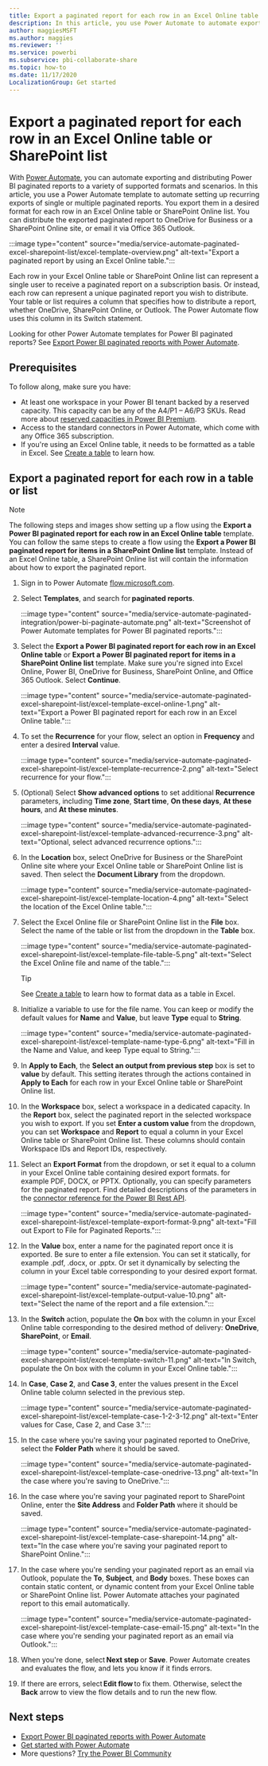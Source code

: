 ```yaml
---
title: Export a paginated report for each row in an Excel Online table or SharePoint list
description: In this article, you use Power Automate to automate exporting a paginated report for each row in an Excel Online table or SharePoint Online list.
author: maggiesMSFT
ms.author: maggies
ms.reviewer: ''
ms.service: powerbi
ms.subservice: pbi-collaborate-share
ms.topic: how-to
ms.date: 11/17/2020
LocalizationGroup: Get started
---
```

# Export a paginated report for each row in an Excel Online table or SharePoint list

With [Power Automate](/power-automate/getting-started), you can automate exporting and distributing Power BI paginated reports to a variety of supported formats and scenarios. In this article, you use a Power Automate template to automate setting up recurring exports of single or multiple paginated reports. You export them in a desired format for each row in an Excel Online table or SharePoint Online list. You can distribute the exported paginated report to OneDrive for Business or a SharePoint Online site, or email it via Office 365 Outlook.

:::image type="content" source="media/service-automate-paginated-excel-sharepoint-list/excel-template-overview.png" alt-text="Export a paginated report by using an Excel Online table.":::

Each row in your Excel Online table or SharePoint Online list can represent a single user to receive a paginated report on a subscription basis. Or instead, each row can represent a unique paginated report you wish to distribute. Your table or list requires a column that specifies how to distribute a report, whether OneDrive, SharePoint Online, or Outlook. The Power Automate flow uses this column in its Switch statement.

Looking for other Power Automate templates for Power BI paginated reports? See [Export Power BI paginated reports with Power Automate](service-automate-paginated-integration.md).

## Prerequisites  

To follow along, make sure you have:

- At least one workspace in your Power BI tenant backed by a reserved capacity. This capacity can be any of the A4/P1 – A6/P3 SKUs. Read more about [reserved capacities in Power BI Premium](../admin/service-premium-what-is.md).
- Access to the standard connectors in Power Automate, which come with any Office 365 subscription.
- If you're using an Excel Online table, it needs to be formatted as a table in Excel. See [Create a table](https://support.microsoft.com/office/create-a-table-in-excel-bf0ce08b-d012-42ec-8ecf-a2259c9faf3f) to learn how.

## Export a paginated report for each row in a table or list

> [!NOTE]
> The following steps and images show setting up a flow using the **Export a Power BI paginated report for each row in an Excel Online table** template. You can follow the same steps to create a flow using the **Export a Power BI paginated report for items in a SharePoint Online list** template. Instead of an Excel Online table, a SharePoint Online list will contain the information about how to export the paginated report.  

1. Sign in to Power Automate [flow.microsoft.com](https://flow.microsoft.com/). 
1. Select **Templates**, and search for **paginated reports**. 

    :::image type="content" source="media/service-automate-paginated-integration/power-bi-paginate-automate.png" alt-text="Screenshot of Power Automate templates for Power BI paginated reports.":::

1. Select the **Export a Power BI paginated report for each row in an Excel Online table** or **Export a Power BI paginated report for items in a SharePoint Online list** template. Make sure you're signed into Excel Online, Power BI, OneDrive for Business, SharePoint Online, and Office 365 Outlook. Select **Continue**.  

   :::image type="content" source="media/service-automate-paginated-excel-sharepoint-list/excel-template-excel-online-1.png" alt-text="Export a Power BI paginated report for each row in an Excel Online table.":::

1. To set the **Recurrence** for your flow, select an option in **Frequency** and enter a desired **Interval** value.

    :::image type="content" source="media/service-automate-paginated-excel-sharepoint-list/excel-template-recurrence-2.png" alt-text="Select recurrence for your flow.":::

1. (Optional) Select **Show advanced options** to set additional **Recurrence** parameters, including **Time zone**, **Start time**, **On these days**, **At these hours**, and **At these minutes**.

    :::image type="content" source="media/service-automate-paginated-excel-sharepoint-list/excel-template-advanced-recurrence-3.png" alt-text="Optional, select advanced recurrence options.":::

1. In the **Location** box, select OneDrive for Business or the SharePoint Online site where your Excel Online table or SharePoint Online list is saved. Then select the **Document Library** from the dropdown.

    :::image type="content" source="media/service-automate-paginated-excel-sharepoint-list/excel-template-location-4.png" alt-text="Select the location of the Excel Online table.":::

1. Select the Excel Online file or SharePoint Online list in the **File** box. Select the name of the table or list from the dropdown in the **Table** box. 
 
    :::image type="content" source="media/service-automate-paginated-excel-sharepoint-list/excel-template-file-table-5.png" alt-text="Select the Excel Online file and name of the table.":::

    > [!TIP]
    > See [Create a table](https://support.microsoft.com/office/create-a-table-in-excel-bf0ce08b-d012-42ec-8ecf-a2259c9faf3f) to learn how to format data as a table in Excel. 

1. Initialize a variable to use for the file name. You can keep or modify the default values for **Name** and **Value**, but leave **Type** equal to **String**.  

    :::image type="content" source="media/service-automate-paginated-excel-sharepoint-list/excel-template-name-type-6.png" alt-text="Fill in the Name and Value, and keep Type equal to String.":::

1. In **Apply to Each**, the **Select an output from previous step** box is set to **value** by default. This setting iterates through the actions contained in **Apply to Each** for each row in your Excel Online table or SharePoint Online list.  

1. In the **Workspace** box, select a workspace in a dedicated capacity. In the **Report** box, select the paginated report in the selected workspace you wish to export. If you set **Enter a custom value** from the dropdown, you can set **Workspace** and **Report** to equal a column in your Excel Online table or SharePoint Online list. These columns should contain Workspace IDs and Report IDs, respectively.  

1. Select an **Export Format** from the dropdown, or set it equal to a column in your Excel Online table containing desired export formats. for example PDF, DOCX, or PPTX. Optionally, you can specify parameters for the paginated report. Find detailed descriptions of the parameters in the [connector reference for the Power BI Rest API](/connectors/powerbi/#export-to-file-for-paginated-reports).

    :::image type="content" source="media/service-automate-paginated-excel-sharepoint-list/excel-template-export-format-9.png" alt-text="Fill out Export to File for Paginated Reports.":::

1. In the **Value** box, enter a name for the paginated report once it is exported. Be sure to enter a file extension. You can set it statically, for example .pdf, .docx, or .pptx. Or set it dynamically by selecting the column in your Excel table corresponding to your desired export format. 

    :::image type="content" source="media/service-automate-paginated-excel-sharepoint-list/excel-template-output-value-10.png" alt-text="Select the name of the report and a file extension.":::

1. In the **Switch** action, populate the **On** box with the column in your Excel Online table corresponding to the desired method of delivery: **OneDrive**, **SharePoint**, or **Email**. 

    :::image type="content" source="media/service-automate-paginated-excel-sharepoint-list/excel-template-switch-11.png" alt-text="In Switch, populate the On box with the column in your Excel Online table.":::

1. In **Case**, **Case 2**, and **Case 3**, enter the values present in the Excel Online table column selected in the previous step.  

    :::image type="content" source="media/service-automate-paginated-excel-sharepoint-list/excel-template-case-1-2-3-12.png" alt-text="Enter values for Case, Case 2, and Case 3.":::

1. In the case where you're saving your paginated reported to OneDrive, select the **Folder Path** where it should be saved.  

    :::image type="content" source="media/service-automate-paginated-excel-sharepoint-list/excel-template-case-onedrive-13.png" alt-text="In the case where you're saving to OneDrive.":::

1. In the case where you're saving your paginated report to SharePoint Online, enter the **Site Address** and **Folder Path** where it should be saved. 

    :::image type="content" source="media/service-automate-paginated-excel-sharepoint-list/excel-template-case-sharepoint-14.png" alt-text="In the case where you're saving your paginated report to SharePoint Online.":::

1. In the case where you're sending your paginated report as an email via Outlook, populate the **To**, **Subject**, and **Body** boxes. These boxes can contain static content, or dynamic content from your Excel Online table or SharePoint Online list. Power Automate attaches your paginated report to this email automatically.  

    :::image type="content" source="media/service-automate-paginated-excel-sharepoint-list/excel-template-case-email-15.png" alt-text="In the case where you're sending your paginated report as an email via Outlook.":::

1. When you're done, select **Next step** or **Save**. Power Automate creates and evaluates the flow, and lets you know if it finds errors. 

1. If there are errors, select **Edit flow** to fix them. Otherwise, select the **Back** arrow to view the flow details and to run the new flow. 


## Next steps

- [Export Power BI paginated reports with Power Automate](service-automate-paginated-integration.md)
- [Get started with Power Automate](/power-automate/getting-started/)
- More questions? [Try the Power BI Community](https://community.powerbi.com/)

